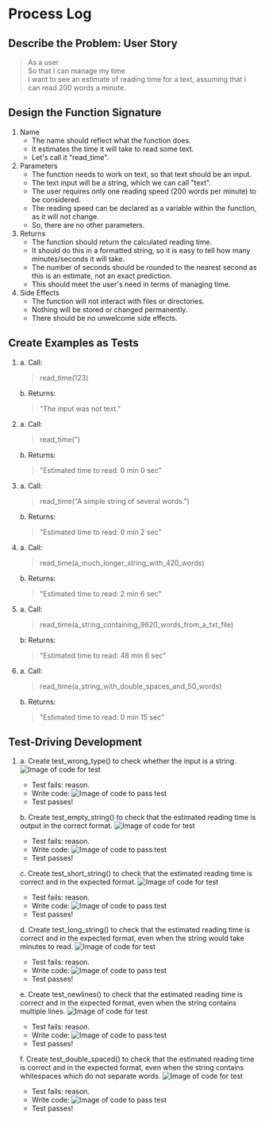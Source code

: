 # Process Log

## Describe the Problem: User Story
> As a user  
> So that I can manage my time  
> I want to see an estimate of reading time for a text, assuming that I can read
> 200 words a minute.

## Design the Function Signature
1. Name
    - The name should reflect what the function does.
    - It estimates the time it will take to read some text.
    - Let's call it "read_time".
2. Parameters
    - The function needs to work on text, so that text should be an input.
    - The text input will be a string, which we can call "text".
    - The user requires only one reading speed (200 words per minute) to be considered.
    - The reading speed can be declared as a variable within the function, as it will not change.
    - So, there are no other parameters.
3. Returns
    - The function should return the calculated reading time.
    - It should do this in a formatted string, so it is easy to tell how many minutes/seconds it will take.
    - The number of seconds should be rounded to the nearest second as this is an estimate, not an exact prediction.
    - This should meet the user's need in terms of managing time.
4. Side Effects
    - The function will not interact with files or directories.
    - Nothing will be stored or changed permanently.
    - There should be no unwelcome side effects.

## Create Examples as Tests
1.
    a. Call:
    > read_time(123)

    b. Returns:
    > "The input was not text."

2. 
    a. Call:
    > read_time(")  
    
    b. Returns:
    > "Estimated time to read: 0 min 0 sec"

3.
    a. Call:
    > read_time("A simple string of several words.")

    b. Returns:
    > "Estimated time to read: 0 min 2 sec"

4.
    a. Call:
    > read_time(a_much_longer_string_with_420_words)

    b. Returns:
    > "Estimated time to read: 2 min 6 sec"

5.
    a. Call:
    > read_time(a_string_containing_9620_words_from_a_txt_file)

    b: Returns:
    > "Estimated time to read: 48 min 6 sec"

6.
    a. Call:
    > read_time(a_string_with_double_spaces_and_50_words)

    b. Returns:
    > "Estimated time to read: 0 min 15 sec"

## Test-Driving Development
1.
    a. Create test_wrong_type() to check whether the input is a string. ![Image of code for test](./images/03_read_time/read_time_test_1.png)
    - Test fails: reason.
    - Write code: ![Image of code to pass test](./images/03_read_time/read_time_code_1.png)
    - Test passes!

    b. Create test_empty_string() to check that the estimated reading time is output in the correct format. ![Image of code for test](./images/03_read_time/read_time_test_2.png)
    - Test fails: reason.
    - Write code: ![Image of code to pass test](./images/03_read_time/read_time_code_2.png)
    - Test passes!

    c. Create test_short_string() to check that the estimated reading time is correct and in the expected format. ![Image of code for test](./images/03_read_time/read_time_test_3.png)
    - Test fails: reason.
    - Write code: ![Image of code to pass test](./images/03_read_time/read_time_code_3.png)
    - Test passes!

    d. Create test_long_string() to check that the estimated reading time is correct and in the expected format, even when the string would take minutes to read. ![Image of code for test](./images/03_read_time/read_time_test_4.png)
    - Test fails: reason.
    - Write code: ![Image of code to pass test](./images/03_read_time/read_text_code_4.png)
    - Test passes!

    e. Create test_newlines() to check that the estimated reading time is correct and in the expected format, even when the string contains multiple lines. ![Image of code for test](./images/03_read_time/read_text_test_5.png)
    - Test fails: reason.
    - Write code: ![Image of code to pass test](./images/03_read_time/read_text_code_5.png)
    - Test passes!

    f. Create test_double_spaced() to check that the estimated reading time is correct and in the expected format, even when the string contains whitespaces which do not separate words. ![Image of code for test](./images/03_read_time/read_text_test_6.png)
    - Test fails: reason.
    - Write code: ![Image of code to pass test](./images/03_read_time/read_text_code_6.png)
    - Test passes!

